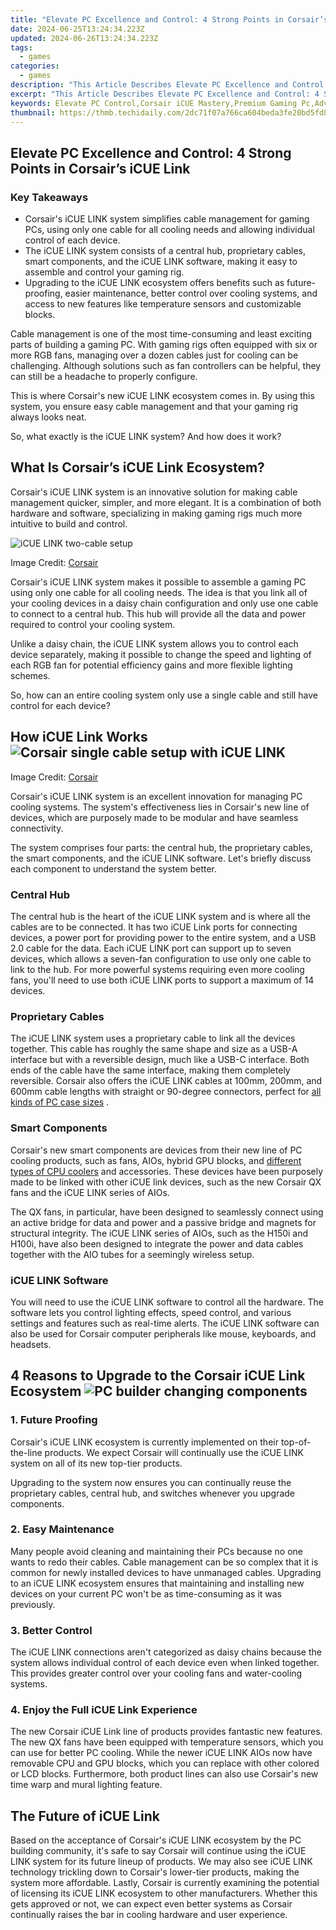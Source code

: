 ```yaml
---
title: "Elevate PC Excellence and Control: 4 Strong Points in Corsair’s iCUE Link"
date: 2024-06-25T13:24:34.223Z
updated: 2024-06-26T13:24:34.223Z
tags:
  - games
categories:
  - games
description: "This Article Describes Elevate PC Excellence and Control: 4 Strong Points in Corsair’s iCUE Link"
excerpt: "This Article Describes Elevate PC Excellence and Control: 4 Strong Points in Corsair’s iCUE Link"
keywords: Elevate PC Control,Corsair iCUE Mastery,Premium Gaming Pc,Advanced PC Tuning,Enhanced Performance,Secure System Management,Optimal PC Settings
thumbnail: https://thmb.techidaily.com/2dc71f07a766ca604beda3fe20bd5fd81321c87e0ac1f0a29af15d53f14e15af.jpg
---
```


## Elevate PC Excellence and Control: 4 Strong Points in Corsair’s iCUE Link

### Key Takeaways

* Corsair's iCUE LINK system simplifies cable management for gaming PCs, using only one cable for all cooling needs and allowing individual control of each device.
* The iCUE LINK system consists of a central hub, proprietary cables, smart components, and the iCUE LINK software, making it easy to assemble and control your gaming rig.
* Upgrading to the iCUE LINK ecosystem offers benefits such as future-proofing, easier maintenance, better control over cooling systems, and access to new features like temperature sensors and customizable blocks.

 Cable management is one of the most time-consuming and least exciting parts of building a gaming PC. With gaming rigs often equipped with six or more RGB fans, managing over a dozen cables just for cooling can be challenging. Although solutions such as fan controllers can be helpful, they can still be a headache to properly configure.

 This is where Corsair's new iCUE LINK ecosystem comes in. By using this system, you ensure easy cable management and that your gaming rig always looks neat.

So, what exactly is the iCUE LINK system? And how does it work?

## What Is Corsair’s iCUE Link Ecosystem?

 Corsair's iCUE LINK system is an innovative solution for making cable management quicker, simpler, and more elegant. It is a combination of both hardware and software, specializing in making gaming rigs much more intuitive to build and control.

![iCUE LINK two-cable setup](https://static1.makeuseofimages.com/wordpress/wp-content/uploads/2023/09/link_1c-1-1024x576.jpg)

 Image Credit: [Corsair](https://www.corsair.com/newsroom/press-release/corsair-revolutionizes-diy-pc-building-with-the-new-icue-link-smart-component-ecosystem)

 Corsair's iCUE LINK system makes it possible to assemble a gaming PC using only one cable for all cooling needs. The idea is that you link all of your cooling devices in a daisy chain configuration and only use one cable to connect to a central hub. This hub will provide all the data and power required to control your cooling system.

 Unlike a daisy chain, the iCUE LINK system allows you to control each device separately, making it possible to change the speed and lighting of each RGB fan for potential efficiency gains and more flexible lighting schemes.

 So, how can an entire cooling system only use a single cable and still have control for each device?

## How iCUE Link Works ![Corsair single cable setup with iCUE LINK](https://static1.makeuseofimages.com/wordpress/wp-content/uploads/2023/09/panel2_icue_link_image.jpg)

 Image Credit: [Corsair](https://www.corsair.com/us/en/s/icue-link)

 Corsair's iCUE LINK system is an excellent innovation for managing PC cooling systems. The system's effectiveness lies in Corsair's new line of devices, which are purposely made to be modular and have seamless connectivity.

 The system comprises four parts: the central hub, the proprietary cables, the smart components, and the iCUE LINK software. Let's briefly discuss each component to understand the system better.

### Central Hub

 The central hub is the heart of the iCUE LINK system and is where all the cables are to be connected. It has two iCUE Link ports for connecting devices, a power port for providing power to the entire system, and a USB 2.0 cable for the data. Each iCUE LINK port can support up to seven devices, which allows a seven-fan configuration to use only one cable to link to the hub. For more powerful systems requiring even more cooling fans, you'll need to use both iCUE LINK ports to support a maximum of 14 devices.

### Proprietary Cables

 The iCUE LINK system uses a proprietary cable to link all the devices together. This cable has roughly the same shape and size as a USB-A interface but with a reversible design, much like a USB-C interface. Both ends of the cable have the same interface, making them completely reversible. Corsair also offers the iCUE LINK cables at 100mm, 200mm, and 600mm cable lengths with straight or 90-degree connectors, perfect for [all kinds of PC case sizes](https://www.makeuseof.com/pc-case-size-guide-what-you-should-buy/) .

### Smart Components

 Corsair's new smart components are devices from their new line of PC cooling products, such as fans, AIOs, hybrid GPU blocks, and [different types of CPU coolers](https://www.makeuseof.com/types-of-cpu-coolers-which-should-you-use/) and accessories. These devices have been purposely made to be linked with other iCUE link devices, such as the new Corsair QX fans and the iCUE LINK series of AIOs.

 The QX fans, in particular, have been designed to seamlessly connect using an active bridge for data and power and a passive bridge and magnets for structural integrity. The iCUE LINK series of AIOs, such as the H150i and H100i, have also been designed to integrate the power and data cables together with the AIO tubes for a seemingly wireless setup.

### iCUE LINK Software

 You will need to use the iCUE LINK software to control all the hardware. The software lets you control lighting effects, speed control, and various settings and features such as real-time alerts. The iCUE LINK software can also be used for Corsair computer peripherals like mouse, keyboards, and headsets.

## 4 Reasons to Upgrade to the Corsair iCUE Link Ecosystem ![PC builder changing components](https://static1.makeuseofimages.com/wordpress/wp-content/uploads/2023/09/upgrading-system-setup.jpg)

### 1\. Future Proofing

 Corsair's iCUE LINK ecosystem is currently implemented on their top-of-the-line products. We expect Corsair will continually use the iCUE LINK system on all of its new top-tier products.

 Upgrading to the system now ensures you can continually reuse the proprietary cables, central hub, and switches whenever you upgrade components.

### 2\. Easy Maintenance

 Many people avoid cleaning and maintaining their PCs because no one wants to redo their cables. Cable management can be so complex that it is common for newly installed devices to have unmanaged cables. Upgrading to an iCUE LINK ecosystem ensures that maintaining and installing new devices on your current PC won't be as time-consuming as it was previously.

### 3\. Better Control

 The iCUE LINK connections aren't categorized as daisy chains because the system allows individual control of each device even when linked together. This provides greater control over your cooling fans and water-cooling systems.

### 4\. Enjoy the Full iCUE Link Experience

 The new Corsair iCUE Link line of products provides fantastic new features. The new QX fans have been equipped with temperature sensors, which you can use for better PC cooling. While the newer iCUE LINK AIOs now have removable CPU and GPU blocks, which you can replace with other colored or LCD blocks. Furthermore, both product lines can also use Corsair's new time warp and mural lighting feature.

## The Future of iCUE Link

 Based on the acceptance of Corsair's iCUE LINK ecosystem by the PC building community, it's safe to say Corsair will continue using the iCUE LINK system for its future lineup of products. We may also see iCUE LINK technology trickling down to Corsair's lower-tier products, making the system more affordable. Lastly, Corsair is currently examining the potential of licensing its iCUE LINK ecosystem to other manufacturers. Whether this gets approved or not, we can expect even better systems as Corsair continually raises the bar in cooling hardware and user experience.


<ins class="adsbygoogle"
     style="display:block"
     data-ad-format="autorelaxed"
     data-ad-client="ca-pub-7571918770474297"
     data-ad-slot="1223367746"></ins>



<ins class="adsbygoogle"
     style="display:block"
     data-ad-client="ca-pub-7571918770474297"
     data-ad-slot="8358498916"
     data-ad-format="auto"
     data-full-width-responsive="true"></ins>


